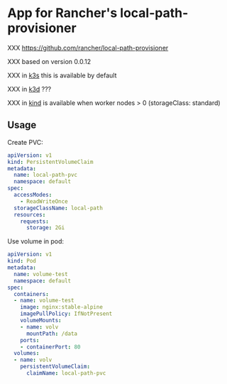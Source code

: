 # App for Rancher's local-path-provisioner

XXX https://github.com/rancher/local-path-provisioner

XXX based on version 0.0.12

XXX in [k3s](https://github.com/rancher/k3s) this is available by default

XXX in [k3d](https://github.com/rancher/k3d) ???

XXX in [kind](https://github.com/kubernetes-sigs/kind) is available when worker nodes > 0 (storageClass: standard)

## Usage

Create PVC:

```yaml
apiVersion: v1
kind: PersistentVolumeClaim
metadata:
  name: local-path-pvc
  namespace: default
spec:
  accessModes:
    - ReadWriteOnce
  storageClassName: local-path
  resources:
    requests:
      storage: 2Gi
```

Use volume in pod:

```yaml
apiVersion: v1
kind: Pod
metadata:
  name: volume-test
  namespace: default
spec:
  containers:
  - name: volume-test
    image: nginx:stable-alpine
    imagePullPolicy: IfNotPresent
    volumeMounts:
    - name: volv
      mountPath: /data
    ports:
    - containerPort: 80
  volumes:
  - name: volv
    persistentVolumeClaim:
      claimName: local-path-pvc
```
